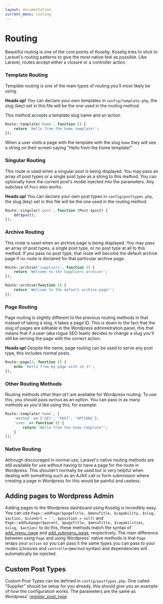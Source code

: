 ```yaml
---
layout: documentation
current_menu: routing
---
```


# Routing

Beautiful routing is one of the core points of Koselig. Koselig tries to stick to Laravel's routing patterns to give the most native feel as possible. Like Laravel, routes accept either a closure or a controller action.

### Template Routing

Template routing is one of the main types of routing you'll most likely be using. 

<div class="alert alert-info" role="alert"><strong>Heads up!</strong> You can declare your own templates in <code>config/template.php</code>, the slug (key) set in this file will be the one used in the routing method.</div>

This method accepts a template slug name and an action.

```php
Route::template('home', function () {
    return 'Hello from the home template!';
});
```

When a user visits a page with the template with the slug `home` they will see a string on their screen saying "Hello from the home template!"

### Singular Routing

This route is used when a singular post is being displayed. You may pass an array of post types or a single post type as a string to this method. You can optionally have the current post's model injected into the parameters. Any subclass of `Post` also works.

<div class="alert alert-info" role="alert"><strong>Heads up!</strong> You can declare your own post types in <code>config/posttypes.php</code>, the slug (key) set in this file will be the one used in the routing method.</div>

```php
Route::singular('post', function (Post $post) {
    dd($post);
});
```

### Archive Routing

This route is used when an archive page is being displayed. You may pass an array of post types, a single post type, or no post type at all to this method. If you pass no post type, that route will become the default archive page if no route is declared for that particular archive page.

```php
Route::archive('suppliers', function () {
    return 'Welcome to the Suppliers archive!';
});

Route::archive(function () {
    return 'Welcome to the default archive page!';
});
```

### Page Routing

Page routing is slightly different to the previous routing methods in that instead of taking a slug, it takes a page ID. This is down to the fact that the slug of pages are editable in the Wordpress administration panel, this that means that if a user (aka rogue SEO team) decides to change a slug you'll still be serving the page with the correct action.

<div class="alert alert-info" role="alert"><strong>Heads up!</strong> Despite the name, page routing can be used to serve any post type, this includes normal posts.</div>

```php
Route::page(3, function () {
    echo 'Hello from my page with id 3!';
});
```

### Other Routing Methods

Routing methods other than `GET` are available for Wordpress routing. To use this, you should pass `method` as an option. You can pass in as many methods as you'd like using this, for example:

```php
Route::template('home', [
    'method' => ['GET', 'POST', 'OPTIONS'],
    'uses' => function () {
        return 'Hello from the home template!';
    }
]);
```

### Native Routing

Although discouraged in normal use, Laravel's native routing methods are still available for use without having to have a page for the route in Wordpress. This shouldn't normally be used but is very helpful when dealing with something such as an AJAX call or form submission where creating a page in Wordpress for this would be painful and useless.

## Adding pages to Wordpress Admin

Adding pages to the Wordpress dashboard using Koselig is incredibly easy. You can use `Page::addPage($pageTitle, $menuTitle, $capability, $slug, $action, $iconUrl = '', $position = null)` and `Page::addSubpage($parent, $pageTitle, $menuTitle, $capabilities, $slug, $action)` to do this, these methods match the syntax of [add_menu_page](https://developer.wordpress.org/reference/functions/add_menu_page/) and [add_submenu_page](https://developer.wordpress.org/reference/functions/add_submenu_page/), respectively. The main difference between using `Page` and using Wordpress' native methods is that `Page` wraps your `action` so you can pass it the same types you can pass to your routes (closures and `controller@method` syntax) and dependencies will automatically be injected.

## Custom Post Types

Custom Post Types can be defined in `config/posttypes.php`. One called "Supplier" should be setup for you already, this should give you an example of how the configuration works. The parameters are the same as Wordpress' [register_post_type](https://codex.wordpress.org/Function_Reference/register_post_type#Arguments).
